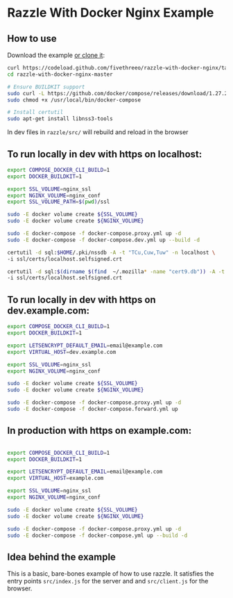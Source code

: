 # Razzle With Docker Nginx Example

## How to use
Download the example [or clone it](https://github.com/fivethreeo/razzle-with-docker-nginx.git):

```bash
curl https://codeload.github.com/fivethreeo/razzle-with-docker-nginx/tar.gz/master | tar -xz razzle-with-docker-nginx-master
cd razzle-with-docker-nginx-master

# Ensure BUILDKIT support
sudo curl -L https://github.com/docker/compose/releases/download/1.27.2/docker-compose-`uname -s`-`uname -m` -o /usr/local/bin/docker-compose
sudo chmod +x /usr/local/bin/docker-compose

# Install certutil
sudo apt-get install libnss3-tools
```
In dev files in `razzle/src/` will rebuild and reload in the browser

## To run locally in dev with https on localhost:

```bash
export COMPOSE_DOCKER_CLI_BUILD=1
export DOCKER_BUILDKIT=1

export SSL_VOLUME=nginx_ssl
export NGINX_VOLUME=nginx_conf
export SSL_VOLUME_PATH=$(pwd)/ssl

sudo -E docker volume create ${SSL_VOLUME}
sudo -E docker volume create ${NGINX_VOLUME}

sudo -E docker-compose -f docker-compose.proxy.yml up -d
sudo -E docker-compose -f docker-compose.dev.yml up --build -d

certutil -d sql:$HOME/.pki/nssdb -A -t "TCu,Cuw,Tuw" -n localhost \
-i ssl/certs/localhost.selfsigned.crt

certutil -d sql:$(dirname $(find  ~/.mozilla* -name "cert9.db")) -A -t "TCu,Cuw,Tuw" -n localhost \
-i ssl/certs/localhost.selfsigned.crt
```

## To run locally in dev with https on dev.example.com:

```bash
export COMPOSE_DOCKER_CLI_BUILD=1
export DOCKER_BUILDKIT=1

export LETSENCRYPT_DEFAULT_EMAIL=email@example.com
export VIRTUAL_HOST=dev.example.com

export SSL_VOLUME=nginx_ssl
export NGINX_VOLUME=nginx_conf

sudo -E docker volume create ${SSL_VOLUME}
sudo -E docker volume create ${NGINX_VOLUME}

sudo -E docker-compose -f docker-compose.proxy.yml up -d
sudo -E docker-compose -f docker-compose.forward.yml up

```

## In production with https on example.com:

```bash

export COMPOSE_DOCKER_CLI_BUILD=1
export DOCKER_BUILDKIT=1

export LETSENCRYPT_DEFAULT_EMAIL=email@example.com
export VIRTUAL_HOST=example.com

export SSL_VOLUME=nginx_ssl
export NGINX_VOLUME=nginx_conf

sudo -E docker volume create ${SSL_VOLUME}
sudo -E docker volume create ${NGINX_VOLUME}

sudo -E docker-compose -f docker-compose.proxy.yml up -d
sudo -E docker-compose -f docker-compose.yml up --build -d
```

## Idea behind the example
This is a basic, bare-bones example of how to use razzle. It satisfies the entry points
`src/index.js` for the server and and `src/client.js` for the browser.

